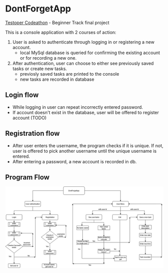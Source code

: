 # DontForgetApp

[Testoper Codeathon](https://testoper.com/portfolio/testoper_codeathon/) - Beginner Track final project

This is a console application with 2 courses of action:
1. User is asked to authenticate through logging in or registering a new account.
   - local MySql database is queried for confirming the existing account or for recording a new one.
2. After authentication, user can choose to either see previously saved tasks or create new tasks.
   - previosly saved tasks are printed to the console
   - new tasks are recorded in database
   
   
## Login flow 
- While logging in user can repeat incorrectly entered password.
- If account doesn't exist in the database, user will be offered to register account (TODO)

## Registration flow
- After user enters the username, the program checks if it is unique. If not, user is offered to pick another username until the unique username is entered.
- After entering a password, a new account is recorded in db.

## Program Flow
![FlowChat Image](https://github.com/SheenaVanPunk/DontForgetApp/blob/working/about/DontForgetApp%20ProgramFlow.jpg)
